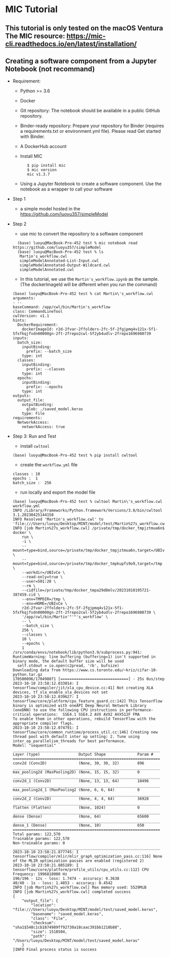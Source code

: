 # MIC Tutorial

This tutorial is only tested on the macOS Ventura
The MIC resource: https://mic-cli.readthedocs.io/en/latest/installation/
---
## Creating a software component from a Jupyter Notebook (not recommand)

* Requirement:
  * Python >= 3.6
  * Docker
  * Git repository: The notebook should be available in a public GitHub repository. 
  * Binder-ready repository: Prepare your repository for Binder (requires a requirements.txt or environment.yml file). Please read Get started with Binder. 
  * A DockerHub account
  * Install MIC
  
      ```
         $ pip install mic
         $ mic version
         mic v1.3.7
      ```
  * Using a Jupyter Notebook to create a software component. Use the notebook as a wrapper to call your software

* Step 1
  * a simple model hosted in the https://github.com/luoyu357/simpleModel
* Step 2
  * use mic to convert the repository to a software component
  ```
    (base) luoyu@MacBook-Pro-452 test % mic notebook read https://github.com/luoyu357/simpleModel
    (base) luoyu@MacBook-Pro-452 test % ls
     Martin's_workflow.cwl
     simpleModelAnnotated-List-Input.cwl
     simpleModelAnnotated-Output-Wildcard.cwl
     simpleModelAnnotated.cwl
  ```
  * In this tutorial, we use the ```Martin's_workflow.ipynb``` as the sample. (The dockerImageId will be different when you run the command)
  ```
  (base) luoyu@MacBook-Pro-452 test % cat Martin\'s_workflow.cwl 
  arguments:
  - --
  baseCommand: /app/cwl/bin/Martin's_workflow
  class: CommandLineTool
  cwlVersion: v1.1
  hints:
    DockerRequirement:
      dockerImageId: r2d-2fvar-2ffolders-2fc-5f-2fgjpmq4v121x-5f1-5fxfkqjfvdn00000gn-2ft-2frepo2cwl-5f2yb4udlv-2frepo1696980739
  inputs:
    batch_size:
      inputBinding:
        prefix: --batch_size
      type: int
    classes:
      inputBinding:
        prefix: --classes
      type: int
    epochs:
      inputBinding:
        prefix: --epochs
      type: int
  outputs:
    output_file:
      outputBinding:
        glob: ./saved_model.keras
      type: File
  requirements:
    NetworkAccess:
      networkAccess: true
  ```
* Step 3: Run and Test
  * install ```cwltool```
  ```
  (base) luoyu@MacBook-Pro-452 test % pip install cwltool
  ```
  * create the ```workflow.yml``` file
  ```
  classes : 10
  epochs :  1
  batch_size :  256
  ```
  * run locally and export the model file
  ``` 
  (base) luoyu@MacBook-Pro-452 test % cwltool Martin\'s_workflow.cwl workflow.yml
  INFO /Library/Frameworks/Python.framework/Versions/3.8/bin/cwltool 3.1.20230425144158
  INFO Resolved 'Martin's_workflow.cwl' to 'file:///Users/luoyu/Desktop/MINT/model/test/Martin%27s_workflow.cwl'
  INFO [job Martin%27s_workflow.cwl] /private/tmp/docker_tmpjztmua6n$ docker \
      run \
      -i \
      --mount=type=bind,source=/private/tmp/docker_tmpjztmua6n,target=/UBIvCe \
      --mount=type=bind,source=/private/tmp/docker_tmpkupfs9o9,target=/tmp \
      --workdir=/UBIvCe \
      --read-only=true \
      --user=501:20 \
      --rm \
      --cidfile=/private/tmp/docker_tmpa29d8mlv/20231010195721-387459.cid \
      --env=TMPDIR=/tmp \
      --env=HOME=/UBIvCe \
      r2d-2fvar-2ffolders-2fc-5f-2fgjpmq4v121x-5f1-5fxfkqjfvdn00000gn-2ft-2frepo2cwl-5f2yb4udlv-2frepo1696980739 \
      '/app/cwl/bin/Martin'"'"'s_workflow' \
      -- \
      --batch_size \
      256 \
      --classes \
      10 \
      --epochs \
      1
  /srv/conda/envs/notebook/lib/python3.9/subprocess.py:941: RuntimeWarning: line buffering (buffering=1) isn't supported in binary mode, the default buffer size will be used
    self.stdout = io.open(c2pread, 'rb', bufsize)
  Downloading data from https://www.cs.toronto.edu/~kriz/cifar-10-python.tar.gz
  170500096/170498071 [==============================] - 25s 0us/step
  2023-10-10 23:58:12.033014: I tensorflow/compiler/jit/xla_cpu_device.cc:41] Not creating XLA devices, tf_xla_enable_xla_devices not set
  2023-10-10 23:58:12.039627: I tensorflow/core/platform/cpu_feature_guard.cc:142] This TensorFlow binary is optimized with oneAPI Deep Neural Network Library (oneDNN) to use the following CPU instructions in performance-critical operations:  SSE4.1 SSE4.2 AVX AVX2 AVX512F FMA
  To enable them in other operations, rebuild TensorFlow with the appropriate compiler flags.
  2023-10-10 23:58:12.074791: I tensorflow/core/common_runtime/process_util.cc:146] Creating new thread pool with default inter op setting: 2. Tune using inter_op_parallelism_threads for best performance.
  Model: "sequential"
  _________________________________________________________________
  Layer (type)                 Output Shape              Param #   
  =================================================================
  conv2d (Conv2D)              (None, 30, 30, 32)        896       
  _________________________________________________________________
  max_pooling2d (MaxPooling2D) (None, 15, 15, 32)        0         
  _________________________________________________________________
  conv2d_1 (Conv2D)            (None, 13, 13, 64)        18496     
  _________________________________________________________________
  max_pooling2d_1 (MaxPooling2 (None, 6, 6, 64)          0         
  _________________________________________________________________
  conv2d_2 (Conv2D)            (None, 4, 4, 64)          36928     
  _________________________________________________________________
  flatten (Flatten)            (None, 1024)              0         
  _________________________________________________________________
  dense (Dense)                (None, 64)                65600     
  _________________________________________________________________
  dense_1 (Dense)              (None, 10)                650       
  =================================================================
  Total params: 122,570
  Trainable params: 122,570
  Non-trainable params: 0
  _________________________________________________________________
  2023-10-10 23:58:21.877745: I tensorflow/compiler/mlir/mlir_graph_optimization_pass.cc:116] None of the MLIR optimization passes are enabled (registered 2)
  2023-10-10 23:58:21.885189: I tensorflow/core/platform/profile_utils/cpu_utils.cc:112] CPU Frequency: 1996810000 Hz
  196/196 - 12s - loss: 1.7474 - accuracy: 0.3638
  40/40 - 1s - loss: 1.4853 - accuracy: 0.4542
  INFO [job Martin%27s_workflow.cwl] Max memory used: 5529MiB
  INFO [job Martin%27s_workflow.cwl] completed success
  {
      "output_file": {
          "location": "file:///Users/luoyu/Desktop/MINT/model/test/saved_model.keras",
          "basename": "saved_model.keras",
          "class": "File",
          "checksum": "sha1$548c1cb1874989ff92730a18caac391bb1218b88",
          "size": 1518504,
          "path": "/Users/luoyu/Desktop/MINT/model/test/saved_model.keras"
      }
  }INFO Final process status is success
  ```